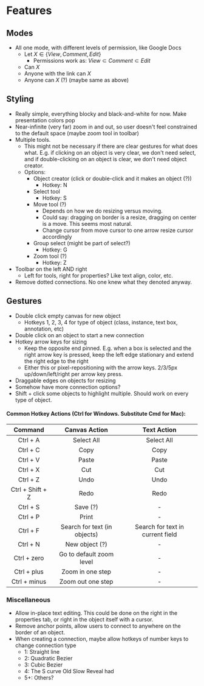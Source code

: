 # Features

## Modes

- All one mode, with different levels of permission, like Google Docs
  - Let $X \in \{ View, Comment, Edit \}$
    - Permissions work as: $View \subset Comment \subset Edit$
  - Can $X$
  - Anyone with the link can $X$
  - Anyone can $X$ (?) (maybe same as above)

## Styling

- Really simple, everything blocky and black-and-white for now. Make presentation colors pop
- Near-infinite (very far) zoom in and out, so user doesn't feel constrained to the default space (maybe zoom tool in toolbar)
- Multiple tools.
  - This might not be necessary if there are clear gestures for what does what. E.g. if clicking on an object is very clear, we don't need select, and if double-clicking on an object is clear, we don't need object creator.
  - Options:
    - Object creator (click or double-click and it makes an object (?))
      - Hotkey: N
    - Select tool
      - Hotkey: S
    - Move tool (?)
      - Depends on how we do resizing versus moving.
      - Could say: dragging on border is a resize, dragging on center is a move. This seems most natural.
      - Change cursor from move cursor to one arrow resize cursor accordingly
    - Group select (might be part of select?)
      - Hotkey: G
    - Zoom tool (?)
      - Hotkey: Z
- Toolbar on the left AND right
  - Left for tools, right for properties? Like text align, color, etc.
- Remove dotted connections. No one knew what they denoted anyway.

## Gestures

- Double click empty canvas for new object
  - Hotkeys 1, 2, 3, 4 for type of object (class, instance, text box, annotation, etc)
- Double click on an object to start a new connection
- Hotkey arrow keys for sizing
  - Keep the opposite end pinned. E.g. when a box is selected and the right arrow key is pressed, keep the left edge stationary and extend the right edge to the right
  - Either this or pixel-repositioning with the arrow keys. 2/3/5px up/down/left/right per arrow key press.
- Draggable edges on objects for resizing
- Somehow have more connection options?
- Shift + click some objects to highlight multiple. Should work on every type of object.

#### Common Hotkey Actions (Ctrl for Windows. Substitute Cmd for Mac):

|   **Command**    |      **Canvas Action**       |         **Text Action**          |
| :--------------: | :--------------------------: | :------------------------------: |
|     Ctrl + A     |          Select All          |            Select All            |
|     Ctrl + C     |             Copy             |               Copy               |
|     Ctrl + V     |            Paste             |              Paste               |
|     Ctrl + X     |             Cut              |               Cut                |
|     Ctrl + Z     |             Undo             |               Undo               |
| Ctrl + Shift + Z |             Redo             |               Redo               |
|     Ctrl + S     |           Save (?)           |                -                 |
|     Ctrl + P     |            Print             |                -                 |
|     Ctrl + F     | Search for text (in objects) | Search for text in current field |
|     Ctrl + N     |        New object (?)        |                -                 |
|   Ctrl + zero    |   Go to default zoom level   |                -                 |
|   Ctrl + plus    |       Zoom in one step       |                -                 |
|   Ctrl + minus   |      Zoom out one step       |                -                 |

### Miscellaneous

- Allow in-place text editing. This could be done on the right in the properties tab, or right in the object itself with a cursor.
- Remove anchor points, allow users to connect to anywhere on the border of an object.
- When creating a connection, maybe allow hotkeys of number keys to change connection type
  - 1: Straight line
  - 2: Quadratic Bezier
  - 3: Cubic Bezier
  - 4: The S curve Old Slow Reveal had
  - 5+: Others?
